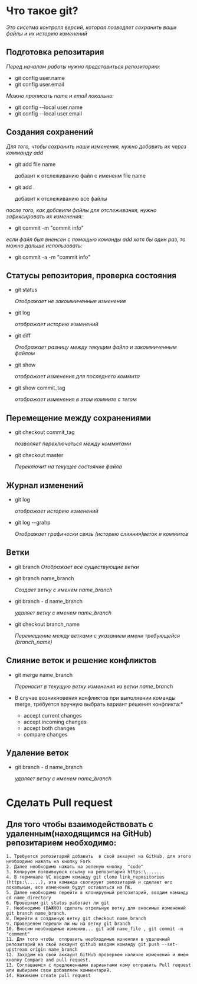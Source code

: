 # Что такое git?
*Это сисетма контроля версий, которая позводяет сохранить ваши файлы и их историю изменений*
## Подготовка репозитария 
*Перед началом работы нужно представиться репозиторию:*
* git config user.name
* git config user.email

*Можно прописать name и email локально:*
* git config --local user.name
* git config --local user.email

## Создания сохранений 
*Для того, чтобы сохранить наши изменения, нужно добавить их через комманду add*

* git add file name

    добавит к отслеживанию файл с имененм file name

* git add .

    добавит к отслеживанию все файлы  
    

*после того, как добавили файлы для отслеживания, нужно зафиксировать их изменения:*
* git commit -m "commit info"

*если файл был вненсен с помощью команды add хотя бы один раз, то можно дальше использовать:*

* git commit -a -m "commit info"

## Статусы репозитория, проверка состояния
* git status

    *Отображает не закоммиченные изменения*

* git log

    *отображает историю изменений*
* git diff

    *Отображает разницу между текущим файло и закоммиченным файлом*

* git show

    *отображает изменения для последнего коммита*
* git show commit_tag

    *отображает изменения в этом коммите с тегом*

## Перемещение между сохранениями
* git checkout commit_tag 

    *позволяет переключаться между коммитами*
* git checkout master 
    
    *Переключит на текущее состояние файла*

## Журнал изменений 
* git log

    *отображает историю изменений*
* git log --grahp 

    *Отображает графически связь (историю слияния)веток и коммитов*

## Ветки

* git branch 
    *Отображает все существующие ветки*

* git branch name_branch 

    *Создает ветку c именем name_branch*

* git branch - d name_branch 

    *удаляет ветку с именем name_branch*
* git checkout branch_name

    *Перемещение между ветками с указанием имени требующейся (branch_name)*

    
## Слияние веток и решение конфликтов

* git merge name_branch

    *Переносит в текущую ветку изменения из ветки name_branch*

* В случае возникновения конфликтов при выполнении команды merge, требуется вручную выбрать вариант решения конфликта:*
    * accept current changes
    * accept incoming changes
    * accept both changes
    * compare changes

## Удаление веток

* git branch - d name_branch 

    *удаляет ветку с именем name_branch*

# Сделать Pull request 
## Для того чтобы взаимодействовать с удаленным(находящимся на GitHub) репозитарием необходимо:

    1. Требуется репозитарий добавить  в свой аккаунт на GitHub, для этого необходимо нажать на кнопку Fork
    2. Далее необходимо нажать на зеленую кнопку  "code"
    3. Копируем появившуюся ссылку на репозитарий https:\......
    4. В терминале VC вводим команду git clone link_repositories (https:\.....), эта команда скопирует репозитарий и сделает его локальным, все изменения будут оставаться на ПК.
    5. Далее необходимо перейти в клонируемый репозитарий, вводим команду cd name_directory
    6. Проверяем git status работает ли git 
    7. Необходимо (ВАЖНО) сделать отдельную ветку для вносимых изменений git branch name_branch.
    8. Перейти в созданную ветку git checkout name_branch 
    9. Провереяем перешли ли мы на ветку git branch
    10. Вносим необходимые измения... git add name_file , git commit -m "comment"
    11. Для того чтобы  отправить необходимые изненпия в удаленный репозитарий на свой аккаунт github вводим команду git push --set-upstream origin name_branch
    12. Заходим на свой аккаунт GitHub проверяем наличие изменений и жмем кнопку Compare and pull request.
    13. Соглашаемся с предложенными вариантами кому отправить Pull request или выбираем свои добавляем комментарий. 
    14. Нажимаем create pull request